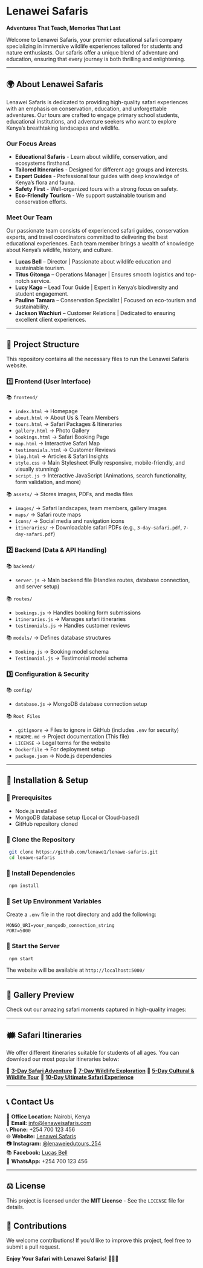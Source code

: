  # Lenawei Safaris

**Adventures That Teach, Memories That Last**

Welcome to Lenawei Safaris, your premier educational safari company specializing in immersive wildlife experiences tailored for students and nature enthusiasts. Our safaris offer a unique blend of adventure and education, ensuring that every journey is both thrilling and enlightening.

---

## 🌍 **About Lenawei Safaris**

Lenawei Safaris is dedicated to providing high-quality safari experiences with an emphasis on conservation, education, and unforgettable adventures. Our tours are crafted to engage primary school students, educational institutions, and adventure seekers who want to explore Kenya’s breathtaking landscapes and wildlife.

### **Our Focus Areas**

- **Educational Safaris** - Learn about wildlife, conservation, and ecosystems firsthand.
- **Tailored Itineraries** - Designed for different age groups and interests.
- **Expert Guides** - Professional tour guides with deep knowledge of Kenya’s flora and fauna.
- **Safety First** - Well-organized tours with a strong focus on safety.
- **Eco-Friendly Tourism** - We support sustainable tourism and conservation efforts.

### **Meet Our Team**

Our passionate team consists of experienced safari guides, conservation experts, and travel coordinators committed to delivering the best educational experiences. Each team member brings a wealth of knowledge about Kenya’s wildlife, history, and culture.

- **Lucas Bell** – Director | Passionate about wildlife education and sustainable tourism.
- **Titus Gitonga** – Operations Manager | Ensures smooth logistics and top-notch service.
- **Lucy Kago** – Lead Tour Guide | Expert in Kenya’s biodiversity and student engagement.
- **Pauline Tamara** – Conservation Specialist | Focused on eco-tourism and sustainability.
- **Jackson Wachiuri** – Customer Relations | Dedicated to ensuring excellent client experiences.

---

## 📎 **Project Structure**

This repository contains all the necessary files to run the Lenawei Safaris website.

### **1️⃣ Frontend (User Interface)**

📚 `frontend/`

- `index.html` → Homepage
- `about.html` → About Us & Team Members
- `tours.html` → Safari Packages & Itineraries
- `gallery.html` → Photo Gallery
- `bookings.html` → Safari Booking Page
- `map.html` → Interactive Safari Map
- `testimonials.html` → Customer Reviews
- `blog.html` → Articles & Safari Insights
- `style.css` → Main Stylesheet (Fully responsive, mobile-friendly, and visually stunning)
- `script.js` → Interactive JavaScript (Animations, search functionality, form validation, and more)

📚 `assets/` → Stores images, PDFs, and media files

- `images/` → Safari landscapes, team members, gallery images
- `maps/` → Safari route maps
- `icons/` → Social media and navigation icons
- `itineraries/` → Downloadable safari PDFs (e.g., `3-day-safari.pdf`, `7-day-safari.pdf`)

### **2️⃣ Backend (Data & API Handling)**

📚 `backend/`

- `server.js` → Main backend file (Handles routes, database connection, and server setup)

📚 `routes/`

- `bookings.js` → Handles booking form submissions
- `itineraries.js` → Manages safari itineraries
- `testimonials.js` → Handles customer reviews

📚 `models/` → Defines database structures

- `Booking.js` → Booking model schema
- `Testimonial.js` → Testimonial model schema

### **3️⃣ Configuration & Security**

📚 `config/`

- `database.js` → MongoDB database connection setup

📚 `Root Files`

- `.gitignore` → Files to ignore in GitHub (includes `.env` for security)
- `README.md` → Project documentation (This file)
- `LICENSE` → Legal terms for the website
- `Dockerfile` → For deployment setup
- `package.json` → Node.js dependencies

---

## 🚀 **Installation & Setup**

### **🔹 Prerequisites**

- Node.js installed
- MongoDB database setup (Local or Cloud-based)
- GitHub repository cloned

### **🔹 Clone the Repository**

```bash
 git clone https://github.com/lenawe1/lenawe-safaris.git
 cd lenawe-safaris
```

### **🔹 Install Dependencies**

```bash
 npm install
```

### **🔹 Set Up Environment Variables**

Create a `.env` file in the root directory and add the following:

```
MONGO_URI=your_mongodb_connection_string
PORT=5000
```

### **🔹 Start the Server**

```bash
 npm start
```

The website will be available at `http://localhost:5000/`

---

## 📸 **Gallery Preview**

Check out our amazing safari moments captured in high-quality images: 

---

## 🗰 **Safari Itineraries**

We offer different itineraries suitable for students of all ages. You can download our most popular itineraries below:

📄 [**3-Day Safari Adventure**](assets/itineraries/3-day-safari.pdf)
📄 [**7-Day Wildlife Exploration**](assets/itineraries/7-day-safari.pdf)
📄 [**5-Day Cultural & Wildlife Tour**](assets/itineraries/5-day-safari.pdf)
📄 [**10-Day Ultimate Safari Experience**](assets/itineraries/10-day-safari.pdf)

---

## 📞 **Contact Us**

🏢 **Office Location:** Nairobi, Kenya\
📧 **Email:** [info@lenaweisafaris.com](mailto\:info@lenaweisafaris.com)\
📞 **Phone:** +254 700 123 456\
🌐 **Website:** [Lenawei Safaris](https://lenawe1.github.io/)\
📷 **Instagram:** [@lenaweiedutours\_254](https://www.instagram.com/lenaweiedutours_254/)\
📚 **Facebook:** [Lucas Bell](https://www.facebook.com/LucasBell)\
💌 **WhatsApp:** +254 700 123 456

---

## ⚖️ **License**

This project is licensed under the **MIT License** - See the `LICENSE` file for details.

## 🙌 **Contributions**

We welcome contributions! If you’d like to improve this project, feel free to submit a pull request.

**Enjoy Your Safari with Lenawei Safaris!** 🦁🌿🌅

